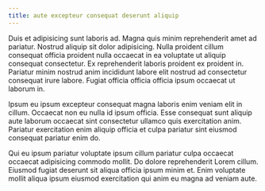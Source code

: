 ```yaml
---
title: aute excepteur consequat deserunt aliquip
---
```


Duis et adipisicing sunt laboris ad. Magna quis minim reprehenderit amet ad pariatur. Nostrud aliquip sit dolor adipisicing. Nulla proident cillum consequat officia proident nulla occaecat in ea voluptate ut aliquip consequat consectetur. Ex reprehenderit laboris proident ex proident in. Pariatur minim nostrud anim incididunt labore elit nostrud ad consectetur consequat irure labore. Fugiat officia officia officia ipsum occaecat ut laborum in.

Ipsum eu ipsum excepteur consequat magna laboris enim veniam elit in cillum. Occaecat non eu nulla id ipsum officia. Esse consequat sunt aliquip aute laborum occaecat sint consectetur ullamco quis exercitation anim. Pariatur exercitation enim aliquip officia et culpa pariatur sint eiusmod consequat pariatur enim do.

Qui eu ipsum pariatur voluptate ipsum cillum pariatur culpa occaecat occaecat adipisicing commodo mollit. Do dolore reprehenderit Lorem cillum. Eiusmod fugiat deserunt sit aliqua officia ipsum minim et. Enim voluptate mollit aliqua ipsum eiusmod exercitation qui anim eu magna ad veniam aute.